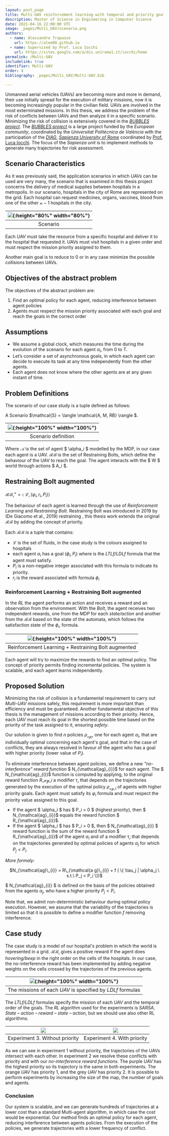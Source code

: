 ```yaml
---
layout: post_page
title: Multi-UAV reinforcement learning with temporal and priority goals
description: Master of Science in Engineering in Computer Science 
date: 2021-04-16 22:00:00 UTC
image: _pages/Multi_UAV/scenario.png
authors:
  - name: Alessandro Trapasso
    url: https://alee08.github.io
  - name: Supervised by Prof. Luca Iocchi
    url: https://sites.google.com/a/dis.uniroma1.it/iocchi/home
permalink: /Multi-UAV
includelink: true
identifier: Multi-UAV
order: 4
bibliography: _pages/Multi_UAV/Multi-UAV.bib

---
```


Unmanned aerial vehicles (UAVs) are becoming more and more in demand, their use initially spread for the execution of military missions, now it is becoming increasingly popular in the civilian field. UAVs are involved in the most exterminated missions. In this thesis, we address the problem of the risk of conflicts between UAVs and then analyze it in a specific scenario. 
Minimizing the risk of collision is extensively covered in the [_BUBBLES project_](http://bubbles-project.eu/).
The [_BUBBLES project_](http://bubbles-project.eu/) is a large project funded by the _European community_, coordinated by the _Universitat Politècnica de València_ with the participation of the [_DIAG_](https://www.dis.uniroma1.it/en), [_Sapienza University of Rome_](https://www.uniroma1.it/en/pagina-strutturale/home) coordinated by [Prof. Luca Iocchi](https://sites.google.com/a/dis.uniroma1.it/iocchi/home). 
The focus of the _Sapienza unit_ is to implement methods to generate many trajectories for risk assessment.

## Scenario Characteristics 
As it was previously said, the application scenarios in which _UAVs_ can be used are very many, the scenario that is examined in this thesis project concerns the delivery of medical supplies between hospitals in a metropolis.
In our scenario, hospitals in the city of Rome are represented on the grid. Each hospital can request medicines, organs, vaccines, blood from one of the other $\mathcal{n-1}$ hospitals in the city.

| ![](_pages\Multi_UAV\scenario.png){:height="80%" width="80%"}| 
|:--:| 
| Scenario |

Each _UAV_ must take the resource from a specific hospital and deliver it to the hospital that requested it.
UAVs must visit hospitals in a given order and must respect the mission priority assigned to them.

Another main goal is to reduce to 0 or in any case minimize the possible collisions between UAVs.

## Objectives of the abstract problem
The objectives of the abstract problem are:
1. Find an optimal policy for each agent, reducing interference between agent policies
2. Agents must respect the mission priority associated with each goal and reach the goals in the correct order



## Assumptions 
- We assume a global clock, which measures the time during the evolution of the scenario for each agent $\alpha_i$, from 0 to T.
- Let’s consider a set of asynchronous goals, in which each agent can decide to execute its task at any time independently from the other agents.
- Each agent does not know where the other agents are at any given instant of time.

## Problem Definitions 
The scenario of our case study is a tuple defined as follows:

A Scenario $\mathcal{S}  = \langle \mathcal{A, M, RB} \rangle $. 

| ![](_pages\Multi_UAV\problem.gif){:height="100%" width="100%"}| 
|:--:| 
| Scenario definition   |

Where $\mathcal{A}$ is the set of agent $ \alpha_i $ modelled by the MDP, in our case each agent is a UAV.
$\mathcal{RB}$ is the set of Restraining Bolts, which define the behaviour of the UAV to reach the goal.
The agent interacts with the $ W $ world through actions $ A_i $.



## Restraining Bolt augmented
$\mathcal{RB_i^\mathcal{+}}=\mathcal\langle\ \mathcal{L}, (\varphi_{i}, r_{i}, P_{i}) \rangle$

The behaviour of each agent is learned through the use of _Reinforcement Learning_ and _Restraining Bolt_.
Restraining Bolt was introduced in 2019 by (De Giacomo et al., 2019)<d-cite key="restraining"> restraining </d-cite> , this thesis work extends the original $\mathcal{RB}$ by adding the concept of priority.

Each $\mathcal{RB}$ is a tuple that contains:
- $\mathcal{L}$ is the set of fluids,  in the case study is the colours assigned to hospitals
- each agent $\alpha_i$ has a goal ($\phi_i, P_i$) where is the _LTLf/LDLf_ formula that the agent must satisfy. 
- $P_i$ is a non-negative integer associated with this formula to indicate its priority.
- $r_i$ is the reward associated with formula $\phi_i$

### Reinforcement Learning + Restraining Bolt augmented
In the _RL_ the agent performs an action and receives a reward and an observation from the environment. With the _Bolt_, the agent receives two independent rewards, one from the _MDP_ for each _state/action_ and another from the $\mathcal{RB}$ based on the state of the automata, which follows the satisfaction state of the $\phi_i$, formula.

| ![](_pages\Multi_UAV\RL-RB+.gif){:height="100%" width="100%"}| 
|:--:| 
| Reinforcement Learning + Restraining Bolt augmented |


Each agent will try to maximize the rewards to find an optimal policy.
The concept of priority permits finding incremental policies. The system is scalable, and each agent learns independently.


## Proposed Solution
Minimizing the risk of collision is a fundamental requirement to carry out _Multi-UAV_ missions safely, this requirement is more important than efficiency and must be guaranteed.
Another fundamental objective of this thesis is the management of missions according to their priority.
Hence, each _UAV_ must reach its goal in the shortest possible time based on the priority of the task assigned to it, ensuring _safety_.

Our solution is given to find  $n$ policies $\rho_{\mathcal{a g}_{i}}$, one for each agent $\alpha_i$, that are individually optimal concerning each agent's goal, and that in the case of conflicts, they are always resolved in favour of the agent who has a goal with higher priority (lower value of $P_i$).

To eliminate interference between agent policies, we define a new _"no-interference" reward function_ $ N\_{\mathcal{ag}\_{i}}$ for each agent.
The $ N\_{\mathcal{ag}\_{i}}$ function is computed by applying, to the original reward function  $R\_{\mathcal{ag}\_{i}}$  a modifier $\mathcal{\tau_i}$ that depends on the trajectories generated by the execution of the optimal policy $\rho_{\mathcal{a g}\_{i}}$ of agents with higher priority goals.
Each agent must satisfy its $\varphi_{i}$ formula and must respect the priority value assigned to this goal.


- If the agent $ \alpha_i $ has $ P_i = 0 $ (highest priority), then $ N_{\mathcal{ag}\_{i}}$ equals the reward function $ R_{\mathcal{ag}\_{i}}$.
- If the agent $ \alpha_i $ has $ P_i > 0 $, then $ N\_{\mathcal{ag}\_{i}} $ reward function is the sum of the reward function $ R_{\mathcal{ag}\_{i}}$ of the agent $\alpha_i$ and of a modifier $\mathcal{\tau_i}$ that depends on the trajectories generated by optimal policies of agents $\alpha_j$ for which $P_j < P_i$.


_More formaly:_
<p style="text-align: center;">
$N_{\mathcal{ag}\_{i}} = R\_{\mathcal{a g}\_{i}} + f ( \{ \tau_j | \alpha_j \ s.t.\ P_j < P_i \})$
</p>

$ N\_{\mathcal{ag}\_{i}} $ is defined on the basis of the policies obtained from the agents $\alpha_j$, who have a higher priority $P_j < P_i$.

Note that, we admit non-deterministic behaviour during optimal policy execution. However, we assume that the variability of the trajectories is limited so that it is possible to define a modifier function $f$ removing interference.




## Case study
The case study is a model of our hospital's problem in which the world is represented in a grid.
$\mathcal{RB_i}$ gives a positive reward if the agent does _hovering/beep_ in the right order on the cells of the hospitals.
In our case, the no-interference reward has been implemented by adding negative weights on the cells crossed by the trajectories of the previous agents.

| ![](_pages\Multi_UAV\LDLf.png){:height="100%" width="100%"}| 
|:--:| 
| The missions of each _UAV_ is specified by _LDLf_ formulas  |


The _LTLf/LDLf_ formulas specify the mission of each _UAV_ and the temporal order of the goals.
The _RL_ algorithm used for the experiments is _SARSA_, _State – action – reward – state – action_, but we should use also other RL algorithms.

| ![](_pages\Multi_UAV\ex3.gif) | ![](_pages\Multi_UAV\ex4.gif) |
|:-------------------------:|:-------------------------:|
| Experiment 3. Without priority | Experiment 4. With priority |

As we can see in experiment 1 without priority, the trajectories of the UAVs intersect with each other. In experiment 2 we resolve these conflicts with priority and with our _no-interference reward functions_.
The purple _UAV_ has the highest priority so its trajectory is the same in both experiments. The orange _UAV_ has priority 1, and the grey _UAV_ has priority 2.
It is possible to perform experiments by increasing the size of the map, the number of goals and agents.

### Conclusion

Our system is scalable, and we can generate hundreds of trajectories at a lower cost than a standard Multi-agent algorithm, in which case the cost would be exponential.
Our method finds an optimal policy for each agent, reducing interference between agents policies.
From the execution of the policies, we generate trajectories with a lower frequency of conflict.
